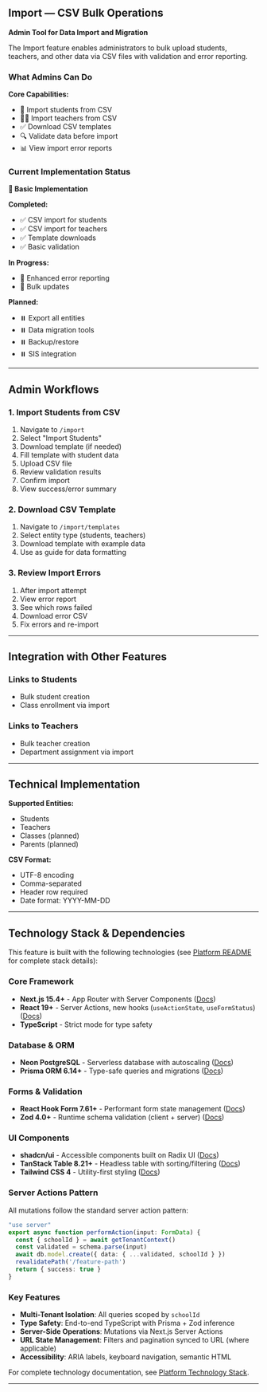 ## Import — CSV Bulk Operations

**Admin Tool for Data Import and Migration**

The Import feature enables administrators to bulk upload students, teachers, and other data via CSV files with validation and error reporting.

### What Admins Can Do

**Core Capabilities:**
- 📂 Import students from CSV
- 👨‍🏫 Import teachers from CSV
- ✅ Download CSV templates
- 🔍 Validate data before import
- 📊 View import error reports

### Current Implementation Status
**🚧 Basic Implementation**

**Completed:**
- ✅ CSV import for students
- ✅ CSV import for teachers
- ✅ Template downloads
- ✅ Basic validation

**In Progress:**
- 🚧 Enhanced error reporting
- 🚧 Bulk updates

**Planned:**
- ⏸️ Export all entities
- ⏸️ Data migration tools
- ⏸️ Backup/restore
- ⏸️ SIS integration

---

## Admin Workflows

### 1. Import Students from CSV
1. Navigate to `/import`
2. Select "Import Students"
3. Download template (if needed)
4. Fill template with student data
5. Upload CSV file
6. Review validation results
7. Confirm import
8. View success/error summary

### 2. Download CSV Template
1. Navigate to `/import/templates`
2. Select entity type (students, teachers)
3. Download template with example data
4. Use as guide for data formatting

### 3. Review Import Errors
1. After import attempt
2. View error report
3. See which rows failed
4. Download error CSV
5. Fix errors and re-import

---

## Integration with Other Features

### Links to Students
- Bulk student creation
- Class enrollment via import

### Links to Teachers
- Bulk teacher creation
- Department assignment via import

---

## Technical Implementation

**Supported Entities:**
- Students
- Teachers
- Classes (planned)
- Parents (planned)

**CSV Format:**
- UTF-8 encoding
- Comma-separated
- Header row required
- Date format: YYYY-MM-DD

---

## Technology Stack & Dependencies

This feature is built with the following technologies (see [Platform README](../README.md) for complete stack details):

### Core Framework
- **Next.js 15.4+** - App Router with Server Components ([Docs](https://nextjs.org/docs))
- **React 19+** - Server Actions, new hooks (`useActionState`, `useFormStatus`) ([Docs](https://react.dev))
- **TypeScript** - Strict mode for type safety

### Database & ORM
- **Neon PostgreSQL** - Serverless database with autoscaling ([Docs](https://neon.tech/docs/introduction))
- **Prisma ORM 6.14+** - Type-safe queries and migrations ([Docs](https://www.prisma.io/docs))

### Forms & Validation
- **React Hook Form 7.61+** - Performant form state management ([Docs](https://react-hook-form.com))
- **Zod 4.0+** - Runtime schema validation (client + server) ([Docs](https://zod.dev))

### UI Components
- **shadcn/ui** - Accessible components built on Radix UI ([Docs](https://ui.shadcn.com/docs))
- **TanStack Table 8.21+** - Headless table with sorting/filtering ([Docs](https://tanstack.com/table))
- **Tailwind CSS 4** - Utility-first styling ([Docs](https://tailwindcss.com/docs))

### Server Actions Pattern
All mutations follow the standard server action pattern:
```typescript
"use server"
export async function performAction(input: FormData) {
  const { schoolId } = await getTenantContext()
  const validated = schema.parse(input)
  await db.model.create({ data: { ...validated, schoolId } })
  revalidatePath('/feature-path')
  return { success: true }
}
```

### Key Features
- **Multi-Tenant Isolation**: All queries scoped by `schoolId`
- **Type Safety**: End-to-end TypeScript with Prisma + Zod inference
- **Server-Side Operations**: Mutations via Next.js Server Actions
- **URL State Management**: Filters and pagination synced to URL (where applicable)
- **Accessibility**: ARIA labels, keyboard navigation, semantic HTML

For complete technology documentation, see [Platform Technology Stack](../README.md#technology-stack--documentation).

---
